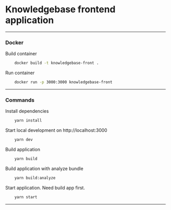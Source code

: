 # Knowledgebase frontend application

---

### Docker

Build container

```bash
    docker build -t knowledgebase-front .
```

Run container

```bash
    docker run -p 3000:3000 knowledgebase-front
```

---

### Commands

Install dependencies

```bash
    yarn install
```

Start local development on http://localhost:3000 

```bash
    yarn dev
```

Build application

```bash
    yarn build 
```

Build application with analyze bundle

```bash
    yarn build:analyze
```

Start application. Need build app first.

```bash
    yarn start
```

---